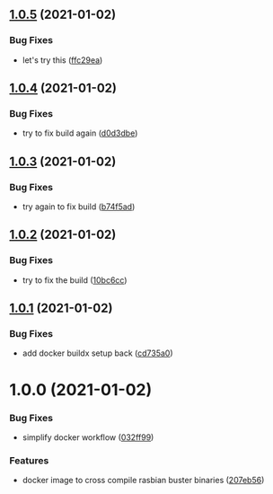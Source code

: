 ## [1.0.5](https://github.com/rickbassham/raspbian-build/compare/v1.0.4...v1.0.5) (2021-01-02)


### Bug Fixes

* let's try this ([ffc29ea](https://github.com/rickbassham/raspbian-build/commit/ffc29ea41e6c46d694af9f581fe595a5ad77e440))

## [1.0.4](https://github.com/rickbassham/raspbian-build/compare/v1.0.3...v1.0.4) (2021-01-02)


### Bug Fixes

* try to fix build again ([d0d3dbe](https://github.com/rickbassham/raspbian-build/commit/d0d3dbe42fa8efcad5b0d28cab95a144653dc862))

## [1.0.3](https://github.com/rickbassham/raspbian-build/compare/v1.0.2...v1.0.3) (2021-01-02)


### Bug Fixes

* try again to fix build ([b74f5ad](https://github.com/rickbassham/raspbian-build/commit/b74f5ad6330ed9d0e6c6bd7c26c7c5f583cf227f))

## [1.0.2](https://github.com/rickbassham/raspbian-build/compare/v1.0.1...v1.0.2) (2021-01-02)


### Bug Fixes

* try to fix the build ([10bc6cc](https://github.com/rickbassham/raspbian-build/commit/10bc6ccc32a7c39696d17a184ff218929cba732a))

## [1.0.1](https://github.com/rickbassham/raspbian-build/compare/v1.0.0...v1.0.1) (2021-01-02)


### Bug Fixes

* add docker buildx setup back ([cd735a0](https://github.com/rickbassham/raspbian-build/commit/cd735a07536883e1cf7042936e665cbcafc7ebad))

# 1.0.0 (2021-01-02)


### Bug Fixes

* simplify docker workflow ([032ff99](https://github.com/rickbassham/raspbian-build/commit/032ff9922cdf436330380747244ace0e58562ceb))


### Features

* docker image to cross compile rasbian buster binaries ([207eb56](https://github.com/rickbassham/raspbian-build/commit/207eb5612e65baef274d2a6246b3b23462d22213))
